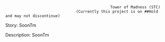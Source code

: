                                                   Tower of Madness (STC)
                                   (Currently this project is on ##Hold and may not discontinue)
Story: 
SoonTm


Description:
SoonTm

